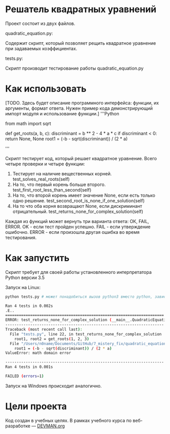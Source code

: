 # Решатель квадратных уравнений

Проект состоит из двух файлов.

quadratic_equation.py:

Содержит скрипт, который позволяет рещить квадратное уравнение при задаваемых коэффициентах.

tests.py:

Скрипт производит тестирование работы quadratic_equation.py



# Как использовать

[TODO. Здесь будет описание программного интерфейса: функции, их аргументы, формат ответа. Нужен пример кода демонстрирующий импорт модуля и использование функции.]
'''Python

from math import sqrt


def get_roots(a, b, c):
    discriminant = b ** 2 - 4 * a * c
    if discriminant < 0:
        return None, None
    root1 = (-b - sqrt(discriminant)) / (2 * a)

'''


Скрипт тестирует код, который решает квадратное уравнение. Всего четыре проверки и четыре функции:
1) Тестирует на наличие вещественных корней. test_solves_real_roots(self)
2) На то, что первый корень больше второго. test_first_root_less_than_second(self)
3) На то, что второй корень имеет значение None, если есть только одно решение. test_second_root_is_none_if_one_solution(self)
4) На то что оба корня возвращают None, если дискриминант отрицательный. test_returns_none_for_complex_solution(self)

Каждая из функций может вернуть три варианта ответа: ОК, FAIL, ERROR. OK - если тест пройден успешно. FAIL - если утверждение ошибочно. ERROR - если произошла другая ошибка во время тестирования.

# Как запустить

Скрипт требует для своей работы установленного интерпретатора Python версии 3.5

Запуск на Linux:

```bash
python tests.py # может понадобиться вызов python3 вместо python, зависит от настроек операционной системы

Ran 4 tests in 0.002s
.E..
======================================================================
ERROR: test_returns_none_for_complex_solution (__main__.QuadraticEquationTestCase)
----------------------------------------------------------------------
Traceback (most recent call last):
  File "tests.py", line 22, in test_returns_none_for_complex_solution
    root1, root2 = get_roots(1, 2, 3)
  File "/Users/n0name/Documents/GitHub/7_mistery_fix/quadratic_equation.py", line 6, in get_roots
    root1 = (-b - sqrt(discriminant)) / (2 * a)
ValueError: math domain error

----------------------------------------------------------------------
Ran 4 tests in 0.001s

FAILED (errors=1)

```

Запуск на Windows происходит аналогично.

# Цели проекта

Код создан в учебных целях. В рамках учебного курса по веб-разработке ― [DEVMAN.org](https://devman.org)
